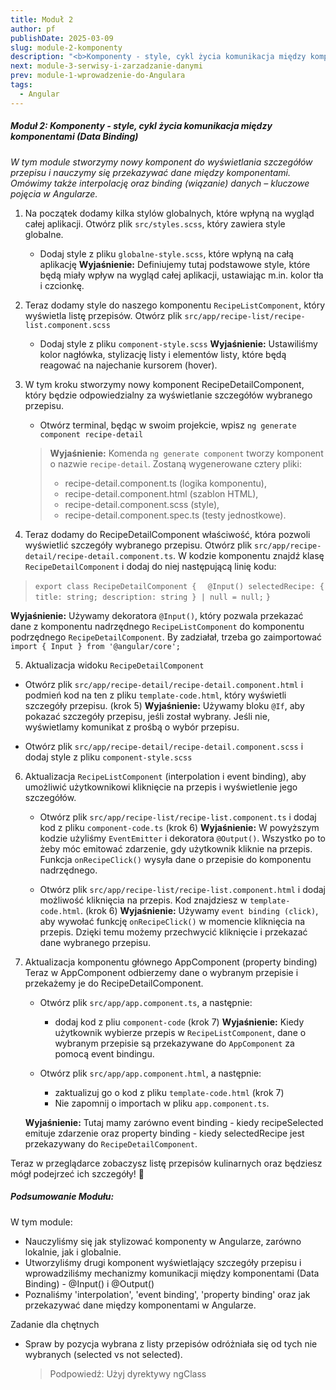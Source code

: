```yaml
---
title: Moduł 2
author: pf
publishDate: 2025-03-09
slug: module-2-komponenty
description: "<b>Komponenty - style, cykl życia komunikacja między komponentami (Data Binding)</b><br> W tym module nauczysz się stylizować komponenty Angulara, tworzyć szczegółowe widoki i komunikować się między komponentami. Poznasz techniki takie jak Data Binding, @Input() i @Output()."
next: module-3-serwisy-i-zarzadzanie-danymi
prev: module-1-wprowadzenie-do-Angulara
tags:
  - Angular
---
```


##### Moduł 2: Komponenty - style, cykl życia komunikacja między komponentami (Data Binding)
_W tym module stworzymy nowy komponent do wyświetlania szczegółów przepisu i nauczymy się przekazywać dane między komponentami._
_Omówimy także interpolację oraz binding (wiązanie) danych – kluczowe pojęcia w Angularze._

1. Na początek dodamy kilka stylów globalnych, które wpłyną na wygląd całej aplikacji. Otwórz plik `src/styles.scss`, który zawiera style globalne.
   * Dodaj style z pliku `globalne-style.scss`, które wpłyną na całą aplikację
  **Wyjaśnienie:** Definiujemy tutaj podstawowe style, które będą miały wpływ na wygląd całej aplikacji, ustawiając m.in. kolor tła i czcionkę.
2. Teraz dodamy style do naszego komponentu `RecipeListComponent`, który wyświetla listę przepisów. Otwórz plik `src/app/recipe-list/recipe-list.component.scss`
   * Dodaj style z pliku `component-style.scss`
    **Wyjaśnienie:** Ustawiliśmy kolor nagłówka, stylizację listy i elementów listy, które będą reagować na najechanie kursorem (hover).

3. W tym kroku stworzymy nowy komponent RecipeDetailComponent, który będzie odpowiedzialny za wyświetlanie szczegółów wybranego przepisu.
   * Otwórz terminal, będąc w swoim projekcie, wpisz `ng generate component recipe-detail`
  
    > **Wyjaśnienie:** Komenda `ng generate component` tworzy komponent o nazwie `recipe-detail`.
    > Zostaną wygenerowane cztery pliki:
    >
    > * recipe-detail.component.ts (logika komponentu),
    > * recipe-detail.component.html (szablon HTML),
    > * recipe-detail.component.scss (style),
    > * recipe-detail.component.spec.ts (testy jednostkowe).

4. Teraz dodamy do RecipeDetailComponent właściwość, która pozwoli wyświetlić szczegóły wybranego przepisu.
Otwórz plik `src/app/recipe-detail/recipe-detail.component.ts`. W kodzie komponentu znajdź klasę `RecipeDetailComponent` i dodaj do niej następującą linię kodu:
  > `export class RecipeDetailComponent {`
  > `  @Input() selectedRecipe: { title: string; description: string } | null = null;`
  > `}`

  **Wyjaśnienie:** Używamy dekoratora `@Input()`, który pozwala przekazać dane z komponentu
  nadrzędnego `RecipeListComponent` do komponentu podrzędnego `RecipeDetailComponent`.
  By zadziałał, trzeba go zaimportować `import { Input } from '@angular/core';`

5. Aktualizacja widoku `RecipeDetailComponent`
  * Otwórz plik `src/app/recipe-detail/recipe-detail.component.html` i podmień kod na ten z pliku `template-code.html`, który wyświetli szczegóły przepisu. (krok 5)
  **Wyjaśnienie:** Używamy bloku `@If`, aby pokazać szczegóły przepisu, jeśli został wybrany. Jeśli nie, wyświetlamy komunikat z prośbą o wybór przepisu.

  * Otwórz plik `src/app/recipe-detail/recipe-detail.component.scss` i dodaj style z pliku `component-style.scss`

6. Aktualizacja `RecipeListComponent` (interpolation i event binding), aby umożliwić użytkownikowi kliknięcie na przepis i wyświetlenie jego szczegółów.
   * Otwórz plik `src/app/recipe-list/recipe-list.component.ts` i dodaj kod z pliku `component-code.ts` (krok 6)
    **Wyjaśnienie:** W powyższym kodzie użyliśmy `EventEmitter` i dekoratora `@Output()`.
    Wszystko po to żeby móc emitować zdarzenie, gdy użytkownik kliknie na przepis.
    Funkcja `onRecipeClick()` wysyła dane o przepisie do komponentu nadrzędnego.

    * Otwórz plik `src/app/recipe-list/recipe-list.component.html` i dodaj możliwość kliknięcia na przepis. Kod znajdziesz w `template-code.html`. (krok 6)
    **Wyjaśnienie:** Używamy `event binding (click)`, aby wywołać funkcję `onRecipeClick()` w momencie kliknięcia na przepis.
    Dzięki temu możemy przechwycić kliknięcie i przekazać dane wybranego przepisu.

7. Aktualizacja komponentu głównego AppComponent (property binding)
   Teraz w AppComponent odbierzemy dane o wybranym przepisie i przekażemy je do RecipeDetailComponent.

    * Otwórz plik `src/app/app.component.ts`, a następnie:
      * dodaj kod z pliu `component-code` (krok 7)
    **Wyjaśnienie:** Kiedy użytkownik wybierze przepis w `RecipeListComponent`, dane o wybranym przepisie są przekazywane do `AppComponent` za pomocą event bindingu.

    * Otwórz plik `src/app/app.component.html`, a następnie:
      * zaktualizuj go o kod z pliku `template-code.html` (krok 7)
      * Nie zapomnij o importach w pliku `app.component.ts`.
    
    **Wyjaśnienie:** Tutaj mamy zarówno event binding - kiedy recipeSelected emituje zdarzenie
    oraz property binding - kiedy selectedRecipe jest przekazywany do `RecipeDetailComponent`.


Teraz w przeglądarce zobaczysz listę przepisów kulinarnych oraz będziesz mógł podejrzeć ich szczegóły! 🎉

##### Podsumowanie Modułu:
W tym module:

* Nauczyliśmy się jak stylizować komponenty w Angularze, zarówno lokalnie, jak i globalnie.
* Utworzyliśmy drugi komponent wyświetlający szczegóły przepisu i wprowadziliśmy mechanizmy komunikacji między komponentami (Data Binding) - @Input() i @Output()
* Poznaliśmy 'interpolation', 'event binding', 'property binding' oraz jak przekazywać dane między komponentami w Angularze.


Zadanie dla chętnych
* Spraw by pozycja wybrana z listy przepisów odróżniała się od tych nie wybranych (selected vs not selected).
    >Podpowiedź: Użyj dyrektywy ngClass

